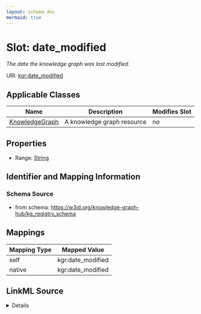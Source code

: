 ```yaml
---
layout: schema_doc
mermaid: true
---
```




# Slot: date_modified


_The date the knowledge graph was last modified._





URI: [kgr:date_modified](https://w3id.org/bridge2ai/data-sheets-schema/date_modified)



<!-- no inheritance hierarchy -->





## Applicable Classes

| Name | Description | Modifies Slot |
| --- | --- | --- |
| [KnowledgeGraph](KnowledgeGraph.html) | A knowledge graph resource |  no  |







## Properties

* Range: [String](String.html)





## Identifier and Mapping Information







### Schema Source


* from schema: https://w3id.org/knowledge-graph-hub/kg_registry_schema




## Mappings

| Mapping Type | Mapped Value |
| ---  | ---  |
| self | kgr:date_modified |
| native | kgr:date_modified |




## LinkML Source

<details>
```yaml
name: date_modified
description: The date the knowledge graph was last modified.
from_schema: https://w3id.org/knowledge-graph-hub/kg_registry_schema
rank: 1000
alias: date_modified
owner: KnowledgeGraph
domain_of:
- KnowledgeGraph
range: string

```
</details>

